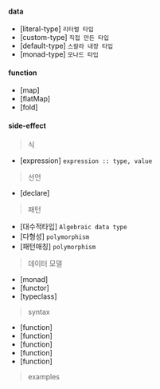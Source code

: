 #### data

- [literal-type] `리터럴 타입`
- [custom-type] `직접 만든 타입`
- [default-type] `스칼라 내장 타입`
- [monad-type] `모나드 타입`

#### function

- [map]
- [flatMap]
- [fold]

#### side-effect

> 식

- [expression] `expression :: type, value`

> 선언

- [declare]

> 패턴

- [대수적타입] `Algebraic data type`
- [다형성] `polymorphism`
- [패턴매칭] `polymorphism`

> 데이터 모델

- [monad]
- [functor]
- [typeclass]

> syntax

- [function]
- [function]
- [function]
- [function]
- [function]

> examples
